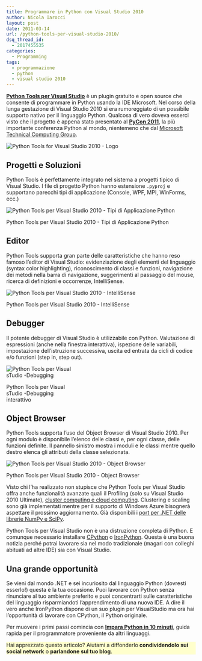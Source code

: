 ```yaml
---
title: Programmare in Python con Visual Studio 2010
author: Nicola Iarocci
layout: post
date: 2011-03-14
url: /python-tools-per-visual-studio-2010/
dsq_thread_id:
  - 2017455535
categories:
  - Programming
tags:
  - programmazione
  - python
  - visual studio 2010
---
```

**[Python Tools per Visual Studio][1]** è un plugin gratuito e open source che consente di programmare in Python usando la IDE Microsoft. Nel corso della lunga gestazione di Visual Studio 2010 si era rumoreggiato di un possibile supporto nativo per il linguaggio Python. Qualcosa di vero doveva esserci visto che il progetto è appena stato presentato al [**PyCon 2011**][2], la più importante conferenza Python al mondo, nientemeno che dal [Microsoft Technical Computing Group][3].

<img class="aligncenter size-full wp-image-1560" title="Python Tools for Visual Studio 2010 - Logo" src="images/pytoolslogo.png?fit=474%2C70" alt="Python Tools for Visual Studio 2010 - Logo" srcset="http://i1.wp.com/nicolaiarocci.com/wp-content/uploads/pytoolslogo.png?w=474 474w, http://i1.wp.com/nicolaiarocci.com/wp-content/uploads/pytoolslogo.png?resize=150%2C22 150w, http://i1.wp.com/nicolaiarocci.com/wp-content/uploads/pytoolslogo.png?resize=300%2C44 300w" sizes="(max-width: 474px) 100vw, 474px" data-recalc-dims="1" /><!--more-->

## Progetti e Soluzioni

Python Tools è perfettamente integrato nel sistema a progetti tipico di Visual Studio. I file di progetto Python hanno estensione `.pyproj` e supportano parecchi tipi di applicazione (Console, WPF, MPI, WinForms, ecc.)

<div id="attachment_1530" style="width: 460px" class="wp-caption aligncenter">
  <img class="size-full wp-image-1530   " title="Python Tools per Visual Studio 2010 - Tipi di Applicazione Python" src="http://i2.wp.com/nicolaiarocci.com/wp-content/uploads/PythonTools-TipiDiProgetto.png?fit=450%2C255" alt="Python Tools per Visual Studio 2010 - Tipi di Applicazione Python" srcset="http://i2.wp.com/nicolaiarocci.com/wp-content/uploads/PythonTools-TipiDiProgetto.png?w=537 537w, http://i2.wp.com/nicolaiarocci.com/wp-content/uploads/PythonTools-TipiDiProgetto.png?resize=150%2C84 150w, http://i2.wp.com/nicolaiarocci.com/wp-content/uploads/PythonTools-TipiDiProgetto.png?resize=300%2C169 300w, http://i2.wp.com/nicolaiarocci.com/wp-content/uploads/PythonTools-TipiDiProgetto.png?resize=500%2C283 500w" sizes="(max-width: 450px) 100vw, 450px" data-recalc-dims="1" />
  
  <p class="wp-caption-text">
    Python Tools per Visual Studio 2010 - Tipi di Applicazione Python
  </p>
</div>

## Editor

Python Tools supporta gran parte delle caratteristiche che hanno reso famoso l&#8217;editor di Visual Studio: evidenziazione degli elementi del linguaggio (syntax color highlighting), riconoscimento di classi e funzioni, navigazione dei metodi nella barra di navigazione, suggerimenti al passaggio del mouse, ricerca di definizioni e occorrenze, IntelliSense.

<div id="attachment_1542" style="width: 378px" class="wp-caption aligncenter">
  <img class="size-full wp-image-1542" title="Python Tools per Visual Studio 2010 - IntelliSense" src="images/PythonTools-IntelliSense1.png?fit=368%2C244" alt="Python Tools per Visual Studio 2010 - IntelliSense" srcset="http://i1.wp.com/nicolaiarocci.com/wp-content/uploads/PythonTools-IntelliSense1.png?w=368 368w, http://i1.wp.com/nicolaiarocci.com/wp-content/uploads/PythonTools-IntelliSense1.png?resize=150%2C99 150w, http://i1.wp.com/nicolaiarocci.com/wp-content/uploads/PythonTools-IntelliSense1.png?resize=300%2C198 300w" sizes="(max-width: 368px) 100vw, 368px" data-recalc-dims="1" />
  
  <p class="wp-caption-text">
    Python Tools per Visual Studio 2010 - IntelliSense
  </p>
</div>

## Debugger

Il potente debugger di Visual Studio è utilizzabile con Python. Valutazione di espressioni (anche nella finestra interattiva), ispezione delle variabili, impostazione dell&#8217;istruzione successiva, uscita ed entrata da cicli di codice e/o funzioni (step in, step out).

<div id="attachment_1550" style="width: 172px" class="wp-caption aligncenter">
  <img class="size-full wp-image-1550" title="Python Tools per Visual sTudio -Debugging" src="http://i0.wp.com/nicolaiarocci.com/wp-content/uploads/PythonTools-Debugging.png?fit=162%2C209" alt="Python Tools per Visual sTudio -Debugging" srcset="http://i0.wp.com/nicolaiarocci.com/wp-content/uploads/PythonTools-Debugging.png?w=162 162w, http://i0.wp.com/nicolaiarocci.com/wp-content/uploads/PythonTools-Debugging.png?resize=116%2C150 116w" sizes="(max-width: 162px) 100vw, 162px" data-recalc-dims="1" />
  
  <p class="wp-caption-text">
    Python Tools per Visual sTudio -Debugging interattivo
  </p>
</div>

## Object Browser

Python Tools supporta l&#8217;uso del Object Browser di Visual Studio 2010. Per ogni modulo è disponibile l&#8217;elenco delle classi e, per ogni classe, delle funzioni definite. Il pannello sinistro mostra i moduli e le classi mentre quello destro elenca gli attributi della classe selezionata.

<div id="attachment_1547" style="width: 460px" class="wp-caption aligncenter">
  <img class="size-full wp-image-1547 " title="Python Tools per Visual Studio 2010 - Object Browser" src="http://i0.wp.com/nicolaiarocci.com/wp-content/uploads/PythonTools-ObjectBrowser.png?fit=450%2C371" alt="Python Tools per Visual Studio 2010 - Object Browser" srcset="http://i0.wp.com/nicolaiarocci.com/wp-content/uploads/PythonTools-ObjectBrowser.png?w=500 500w, http://i0.wp.com/nicolaiarocci.com/wp-content/uploads/PythonTools-ObjectBrowser.png?resize=150%2C123 150w, http://i0.wp.com/nicolaiarocci.com/wp-content/uploads/PythonTools-ObjectBrowser.png?resize=300%2C247 300w, http://i0.wp.com/nicolaiarocci.com/wp-content/uploads/PythonTools-ObjectBrowser.png?resize=364%2C300 364w" sizes="(max-width: 450px) 100vw, 450px" data-recalc-dims="1" />
  
  <p class="wp-caption-text">
    Python Tools per Visual Studio 2010 - Object Browser
  </p>
</div>

Visto chi l&#8217;ha realizzato non stupisce che Python Tools per Visual Studio offra anche funzionalità avanzate quali il Profiling (solo su Visual Studio 2010 Ultimate), [cluster computing e cloud computing][4]. Clustering e scaling sono già implementati mentre per il supporto di Windows Azure bisognerà aspettare il prossimo aggiornamento. Già disponibili i [port per .NET delle librerie NumPy e SciPy][5].

Python Tools per Visual Studio non è una distruzione completa di Python. E comunque necessario installare [CPython][6] o [IronPython][7]. Questa è una buona notizia perché potrai lavorare sia nel modo tradizionale (magari con colleghi abituati ad altre IDE) sia con Visual Studio.

## Una grande opportunità

Se vieni dal mondo .NET e sei incuriosito dal linguaggio Python (dovresti esserlo!) questa è la tua occasione. Puoi lavorare con Python senza rinunciare al tuo ambiente preferito e puoi concentrarti sulle caratteristiche del linguaggio risparmiandoti l&#8217;apprendimento di una nuova IDE. A dire il vero anche IronPython dispone di un suo plugin per VisualStudio ma ora hai l&#8217;opportunità di lavorare con CPython, il Python originale.

Per muovere i primi passi comincia con <a style="font-weight: bold;" href="http://nicolaiarocci.com/impara-python-in-10-minuti/">Impara Python in 10 minuti</a>, guida rapida per il programmatore proveniente da altri linguaggi. 

<p style="background-color: #ffc;">
  Hai apprezzato questo articolo? Aiutami a diffonderlo<strong> </strong><strong>condividendolo sui social network</strong> o <strong>parlandone sul tuo blog</strong>.
</p>

 [1]: http://pytools.codeplex.com/
 [2]: http://us.pycon.org/2011/home/
 [3]: http://www.microsoft.com/hpc
 [4]: http://pytools.codeplex.com/wikipage?title=Detailed%20Walk-thu%20Guide%20-%20HPC%20and%20Cloud%20Features&referringTitle=Home
 [5]: http://pytools.codeplex.com/wikipage?title=NumPy%20and%20SciPy%20for%20.Net
 [6]: http://www.python.it/
 [7]: http://ironpython.codeplex.com/
